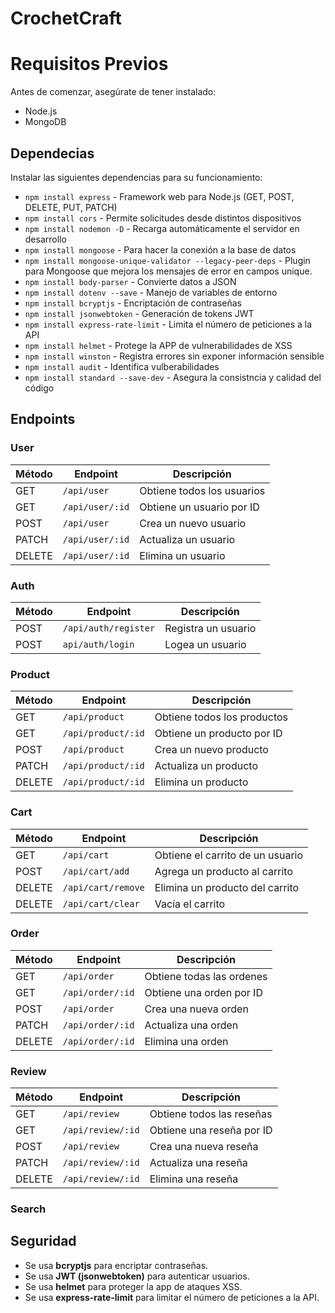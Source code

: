 # CrochetCraft

# Requisitos Previos

Antes de comenzar, asegúrate de tener instalado:

- Node.js
- MongoDB

## Dependecias

Instalar las siguientes dependencias para su funcionamiento:

- `npm install express` - Framework web para Node.js (GET, POST, DELETE, PUT, PATCH)
- `npm install cors` - Permite solicitudes desde distintos dispositivos
- `npm install nodemon -D` - Recarga automáticamente el servidor en desarrollo
- `npm install mongoose` - Para hacer la conexión a la base de datos
- `npm install mongoose-unique-validator --legacy-peer-deps` - Plugin para Mongoose que mejora los mensajes de error en campos unique.
- `npm install body-parser` - Convierte datos a JSON
- `npm install dotenv --save` - Manejo de variables de entorno
- `npm install bcryptjs` - Encriptación de contraseñas
- `npm install jsonwebtoken` - Generación de tokens JWT
- `npm install express-rate-limit` - Limita el número de peticiones a la API
- `npm install helmet` - Protege la APP de vulnerabilidades de XSS
- `npm install winston` - Registra errores sin exponer información sensible
- `npm install audit` - Identifica vulberabilidades
- `npm install standard --save-dev` - Asegura la consistncia y calidad del código

## Endpoints

### User

| Método | Endpoint        | Descripción                |
| ------ | --------------- | -------------------------- |
| GET    | `/api/user`     | Obtiene todos los usuarios |
| GET    | `/api/user/:id` | Obtiene un usuario por ID  |
| POST   | `/api/user`     | Crea un nuevo usuario      |
| PATCH  | `/api/user/:id` | Actualiza un usuario       |
| DELETE | `/api/user/:id` | Elimina un usuario         |

### Auth

| Método | Endpoint             | Descripción         |
| ------ | -------------------- | ------------------- |
| POST   | `/api/auth/register` | Registra un usuario |
| POST   | `api/auth/login`     | Logea un usuario    |

### Product

| Método | Endpoint           | Descripción                 |
| ------ | ------------------ | --------------------------- |
| GET    | `/api/product`     | Obtiene todos los productos |
| GET    | `/api/product/:id` | Obtiene un producto por ID  |
| POST   | `/api/product`     | Crea un nuevo producto      |
| PATCH  | `/api/product/:id` | Actualiza un producto       |
| DELETE | `/api/product/:id` | Elimina un producto         |

### Cart

| Método | Endpoint           | Descripción                      |
| ------ | ------------------ | -------------------------------- |
| GET    | `/api/cart`        | Obtiene el carrito de un usuario |
| POST   | `/api/cart/add`    | Agrega un producto al carrito    |
| DELETE | `/api/cart/remove` | Elimina un producto del carrito  |
| DELETE | `/api/cart/clear`  | Vacía el carrito                 |

### Order

| Método | Endpoint         | Descripción               |
| ------ | ---------------- | ------------------------- |
| GET    | `/api/order`     | Obtiene todas las ordenes |
| GET    | `/api/order/:id` | Obtiene una orden por ID  |
| POST   | `/api/order`     | Crea una nueva orden      |
| PATCH  | `/api/order/:id` | Actualiza una orden       |
| DELETE | `/api/order/:id` | Elimina una orden         |

### Review

| Método | Endpoint          | Descripción               |
| ------ | ----------------- | ------------------------- |
| GET    | `/api/review`     | Obtiene todos las reseñas |
| GET    | `/api/review/:id` | Obtiene una reseña por ID |
| POST   | `/api/review`     | Crea una nueva reseña     |
| PATCH  | `/api/review/:id` | Actualiza una reseña      |
| DELETE | `/api/review/:id` | Elimina una reseña        |

### Search

## Seguridad

- Se usa **bcryptjs** para encriptar contraseñas.
- Se usa **JWT (jsonwebtoken)** para autenticar usuarios.
- Se usa **helmet** para proteger la app de ataques XSS.
- Se usa **express-rate-limit** para limitar el número de peticiones a la API.
